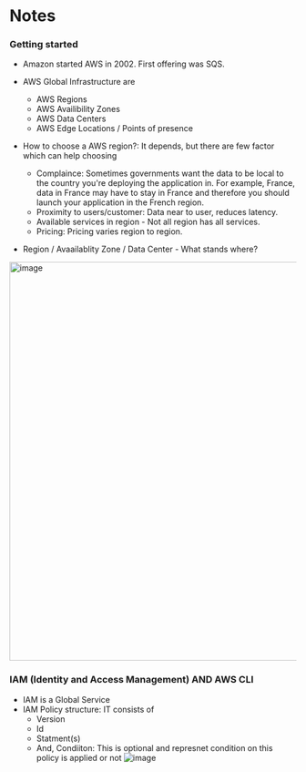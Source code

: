 # Notes

### Getting started

- Amazon started AWS in 2002. First offering was SQS.
- AWS Global Infrastructure are
  - AWS Regions
  - AWS Availibility Zones
  - AWS Data Centers
  - AWS Edge Locations / Points of presence

- How to choose a AWS region?: It depends, but there are few factor which can help choosing
  - Complaince: Sometimes governments want the data to be local to the country you're deploying the application in. For example, France, data in France may     have to stay in France and therefore you should launch your application in the French region.
  - Proximity to users/customer: Data near to user, reduces latency.
  - Available services in region - Not all region has all services.
  - Pricing: Pricing varies region to region.

- Region / Avaailablity Zone / Data Center - What stands where?
 <img width="700" alt="image" align = "center" src="https://user-images.githubusercontent.com/22455492/178155498-34545b34-8908-4a7a-986d-4790308590b6.png">


### IAM (Identity and Access Management) AND AWS CLI

- IAM is a Global Service
- IAM Policy structure: IT consists of
  - Version
  - Id
  - Statment(s)
  - And, Condiiton: This is optional and represnet condition on this policy is applied or not
    ![image](https://user-images.githubusercontent.com/22455492/178217419-ddadf419-05d7-4329-983f-528dd5dca89d.png)
    
###
